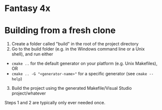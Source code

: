 Fantasy 4x
============
# Building from a fresh clone
1. Create a folder called "build" in the root of the project directory
2. Go to the build folder (e.g. in the Windows command line or a Unix shell), and run either
  * `cmake ..` for the default generator on your platform (e.g. Unix Makefiles), OR
  * `cmake .. -G "<generator-name>"` for a specific generator (see `cmake --help`)
3. Build the project using the generated Makefile/Visual Studio project/whatever

Steps 1 and 2 are typically only ever needed once.
